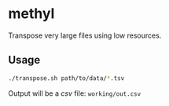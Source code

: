 methyl
======

Transpose very large files using low resources.

## Usage

```bash
./transpose.sh path/to/data/*.tsv
```

Output will be a *csv* file: `working/out.csv`

